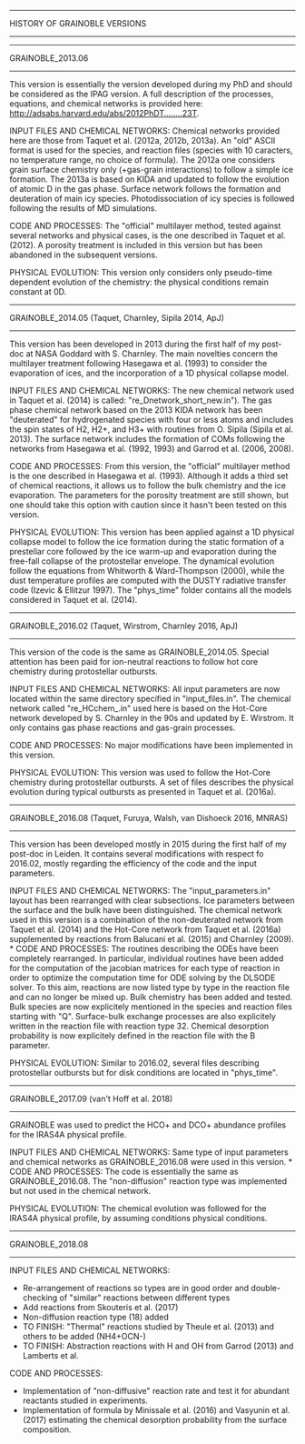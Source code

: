 *******************************************************************
HISTORY OF GRAINOBLE VERSIONS 
*******************************************************************
*******************************************************************
GRAINOBLE_2013.06
*******************************************************************
This version is essentially the version developed during my PhD and 
should be considered as the IPAG version. 
A full description of the processes, equations, and chemical 
networks is provided here: 
http://adsabs.harvard.edu/abs/2012PhDT........23T. 

INPUT FILES AND CHEMICAL NETWORKS:
Chemical networks provided here are those from Taquet et al. 
(2012a, 2012b, 2013a). An "old" ASCII format is used for the 
species, and reaction files (species with 10 caracters, no 
temperature range, no choice of formula).
The 2012a one considers grain surface chemistry only (+gas-grain 
interactions) to follow a simple ice formation. 
The 2013a is based on KIDA and updated to follow the evolution of 
atomic D in the gas phase. Surface network follows the formation 
and deuteration of main icy species.
Photodissociation of icy species is followed following the results 
of MD simulations.

CODE AND PROCESSES:
The "official" multilayer method, tested against several networks 
and physical cases, is the one described in Taquet et al. (2012).
A porosity treatment is included in this version but has been 
abandoned in the subsequent versions. 

PHYSICAL EVOLUTION:
This version only considers only pseudo-time dependent evolution of
the chemistry: the physical conditions remain constant at 0D. 

*******************************************************************
GRAINOBLE_2014.05 (Taquet, Charnley, Sipila 2014, ApJ)
*******************************************************************
This version has been developed in 2013 during the first half of my 
post-doc at NASA Goddard with S. Charnley. The main novelties 
concern the multilayer treatment following Hasegawa et al. (1993) 
to consider the evaporation of ices, and the incorporation of a 1D 
physical collapse model. 

INPUT FILES AND CHEMICAL NETWORKS:
The new chemical network used in Taquet et al. (2014) is called: 
"re_Dnetwork_short_new.in"). 
The gas phase chemical network based on the 2013 KIDA network has 
been "deuterated" for hydrogenated species with four or less atoms 
and includes the spin states of H2, H2+, and H3+ with routines from 
O. Sipila (Sipila et al. 2013).
The surface network includes the formation of COMs following the 
networks from Hasegawa et al. (1992, 1993) and Garrod et al. (2006, 
2008).

CODE AND PROCESSES:
From this version, the "official" multilayer method is the one 
described in Hasegawa et al. (1993). Although it adds a third set 
of chemical reactions, it allows us to follow the bulk chemistry 
and the ice evaporation. 
The parameters for the porosity treatment are still shown, but
one should take this option with caution since it hasn't been 
tested on this version. 

PHYSICAL EVOLUTION:
This version has been applied against a 1D physical collapse model 
to follow the ice formation during the static formation of a 
prestellar core followed by the ice warm-up and evaporation during 
the free-fall collapse of the protostellar envelope. The dynamical 
evolution follow the equations from Whitworth & Ward-Thompson 
(2000), while the dust temperature profiles are computed with the 
DUSTY radiative transfer code (Izevic & Ellitzur 1997).
The "phys_time" folder contains all the models considered in 
Taquet et al. (2014).

*******************************************************************
GRAINOBLE_2016.02 (Taquet, Wirstrom, Charnley 2016, ApJ)
*******************************************************************
This version of the code is the same as GRAINOBLE_2014.05. Special 
attention has been paid for ion-neutral reactions to follow hot core
chemistry during protostellar outbursts. 

INPUT FILES AND CHEMICAL NETWORKS:
All input parameters are now located within the same directory 
specified in "input_files.in". 
The chemical network called "re_HCchem_.in" used here is based on 
the Hot-Core network developed by S. Charnley in the 90s and updated 
by E. Wirstrom. It only contains gas phase reactions and gas-grain 
processes.

CODE AND PROCESSES:
No major modifications have been implemented in this version.

PHYSICAL EVOLUTION:
This version was used to follow the Hot-Core chemistry during 
protostellar outbursts. A set of files describes the physical 
evolution during typical outbursts as presented in Taquet et al. 
(2016a). 

*******************************************************************
GRAINOBLE_2016.08 (Taquet, Furuya, Walsh, van Dishoeck 2016, MNRAS)
*******************************************************************
This version has been developed mostly in 2015 during the first 
half of my post-doc in Leiden. It contains several modifications 
with respect fo 2016.02, mostly regarding the efficiency of the 
code and the input parameters. 

INPUT FILES AND CHEMICAL NETWORKS:
The "input_parameters.in" layout has been rearranged with clear 
subsections. Ice parameters between the surface and the bulk have 
been distinguished. 
The chemical network used in this version is a combination of the 
non-deuterated network from Taquet et al. (2014) and the Hot-Core 
network from Taquet et al. (2016a) supplemented by reactions from 
Balucani et al. (2015) and Charnley (2009). 
*
CODE AND PROCESSES:
The routines describing the ODEs have been completely rearranged. In particular, 
individual routines have been added for the computation of the 
jacobian matrices for each type of reaction in order to optimize 
the computation time for ODE solving by the DLSODE solver. To this 
aim, reactions are now listed type by type in the reaction file and 
can no longer be mixed up. 
Bulk chemistry has been added and tested. Bulk species are now 
explicitely mentioned in the species and reaction files starting 
with "Q". Surface-bulk exchange processes are also explicitely 
written in the reaction file with reaction type 32. 
Chemical desorption probability is now explicitely defined in 
the reaction file with the B parameter. 

PHYSICAL EVOLUTION:
Similar to 2016.02, several files describing protostellar outbursts 
but for disk conditions are located in "phys_time".

*******************************************************************
GRAINOBLE_2017.09 (van't Hoff et al. 2018)
*******************************************************************
GRAINOBLE was used to predict the HCO+ and DCO+ abundance profiles 
for the IRAS4A physical profile. 

INPUT FILES AND CHEMICAL NETWORKS:
Same type of input parameters and chemical networks as 
GRAINOBLE_2016.08 were used in this version.
*
CODE AND PROCESSES:
The code is essentially the same as GRAINOBLE_2016.08. The 
"non-diffusion" reaction type was implemented but not used in the 
chemical network.

PHYSICAL EVOLUTION:
The chemical evolution was followed for the IRAS4A physical profile, 
by assuming conditions physical conditions.

*******************************************************************
GRAINOBLE_2018.08 
*******************************************************************

INPUT FILES AND CHEMICAL NETWORKS:
- Re-arrangement of reactions so types are in good order and 
double-checking of "similar" reactions between different types
- Add reactions from Skouteris et al. (2017)
- Non-diffusion reaction type (18) added
- TO FINISH: "Thermal" reactions studied by Theule et al. (2013) and
others to be added (NH4+OCN-)
- TO FINISH: Abstraction reactions with H and OH from Garrod (2013) 
and Lamberts et al.

CODE AND PROCESSES:
- Implementation of "non-diffusive" reaction rate and test it for 
abundant reactants studied in experiments.
- Implementation of formula by Minissale et al. (2016) and Vasyunin 
et al. (2017) estimating the chemical desorption probability from 
the surface composition.
